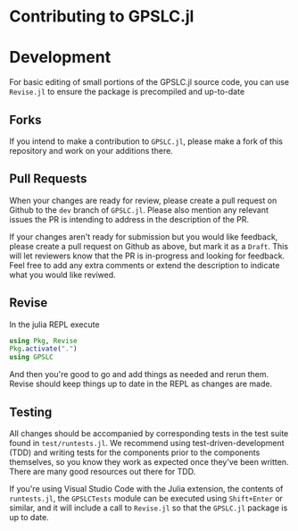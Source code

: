 Contributing to GPSLC.jl
=====

# Development

For basic editing of small portions of the GPSLC.jl source code, you can use `Revise.jl` to ensure the package is precompiled and up-to-date

## Forks

If you intend to make a contribution to `GPSLC.jl`, please make a fork of this repository
and work on your additions there.

## Pull Requests

When your changes are ready for review, 
please create a pull request on Github to the `dev` branch of `GPSLC.jl`.
Please also mention any relevant issues the PR is intending to address in the 
description of the PR.

If your changes aren't ready for submission but you would like feedback, 
please create a pull request on Github as above, but mark it as a `Draft`.
This will let reviewers know that the PR is in-progress and looking for feedback.
Feel free to add any extra comments or extend the description to indicate
what you would like reviwed.

## Revise

In the julia REPL execute

```julia
using Pkg, Revise
Pkg.activate(".")
using GPSLC
```

And then you're good to go and add things as needed and rerun them. Revise should keep things up to date in the REPL as changes are made.

## Testing

All changes should be accompanied by corresponding tests in the test suite found in `test/runtests.jl`. 
We recommend using test-driven-development (TDD) and writing tests for the components prior to the components themselves, 
so you know they work as expected once they've been written. 
There are many good resources out there for TDD.

If you're using Visual Studio Code with the Julia extension, the contents of `runtests.jl`, the `GPSLCTests` module can be executed using `Shift+Enter` or similar, 
and it will include a call to `Revise.jl` so that the `GPSLC.jl` package is up to date.
